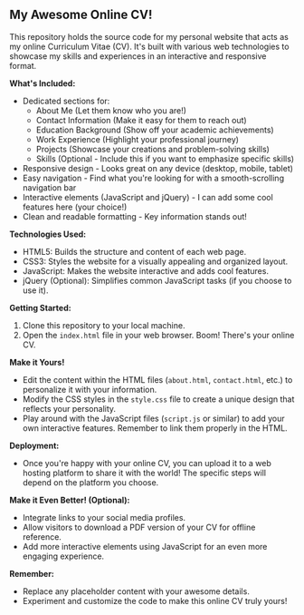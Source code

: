 ## My Awesome Online CV! 

This repository holds the source code for my personal website that acts as my online Curriculum Vitae (CV). It's built with various web technologies to showcase my skills and experiences in an interactive and responsive format.

**What's Included:**

* Dedicated sections for:
    * About Me (Let them know who you are!)
    * Contact Information (Make it easy for them to reach out)
    * Education Background (Show off your academic achievements)
    * Work Experience (Highlight your professional journey)
    * Projects (Showcase your creations and problem-solving skills)
    * Skills (Optional - Include this if you want to emphasize specific skills)
* Responsive design - Looks great on any device (desktop, mobile, tablet)
* Easy navigation - Find what you're looking for with a smooth-scrolling navigation bar
* Interactive elements (JavaScript and jQuery) -  I can add some cool features here (your choice!)
* Clean and readable formatting - Key information stands out!

**Technologies Used:**

* HTML5: Builds the structure and content of each web page.
* CSS3: Styles the website for a visually appealing and organized layout.
* JavaScript: Makes the website interactive and adds cool features.
* jQuery (Optional): Simplifies common JavaScript tasks (if you choose to use it).

**Getting Started:**

1. Clone this repository to your local machine.
2. Open the `index.html` file in your web browser. Boom! There's your online CV.

**Make it Yours!**

* Edit the content within the HTML files (`about.html`, `contact.html`, etc.) to personalize it with your information.
* Modify the CSS styles in the `style.css` file to create a unique design that reflects your personality.
* Play around with the JavaScript files (`script.js` or similar) to add your own interactive features. Remember to link them properly in the HTML.

**Deployment:**

* Once you're happy with your online CV, you can upload it to a web hosting platform to share it with the world! The specific steps will depend on the platform you choose.

**Make it Even Better! (Optional):**

* Integrate links to your social media profiles.
* Allow visitors to download a PDF version of your CV for offline reference.
* Add more interactive elements using JavaScript for an even more engaging experience.

**Remember:**

* Replace any placeholder content with your awesome details.
* Experiment and customize the code to make this online CV truly yours!
